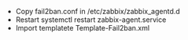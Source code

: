 * Copy			fail2ban.conf in /etc/zabbix/zabbix_agentd.d
* Restart 		systemctl restart zabbix-agent.service
* Import templatete 	Template-Fail2ban.xml

